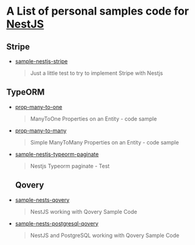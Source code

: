 # A List of personal samples code for [NestJS](https://nestjs.com/)

## Stripe

- [sample-nestjs-stripe](https://github.com/audiBookning/sample-nestjs-stripe)

  > Just a little test to try to implement Stripe with Nestjs

## TypeORM

- [prop-many-to-one](https://github.com/audiBookning/prop-many-to-one)

  > ManyToOne Properties on an Entity - code sample

- [prop-many-to-many](https://github.com/audiBookning/prop-many-to-many)

  > Simple ManyToMany Properties on an Entity - code sample

- [sample-nestjs-typeorm-paginate](https://github.com/audiBookning/sample-nestjs-typeorm-paginate)

  > Nestjs Typeorm paginate - Test

  ## Qovery

- [sample-nests-qovery](https://github.com/audiBookning/sample-nests-qovery)

  > NestJS working with Qovery Sample Code

- [sample-nests-postgresql-qovery](https://github.com/audiBookning/sample-nests-postgresql-qovery)

  > NestJS and PostgreSQL working with Qovery Sample Code
